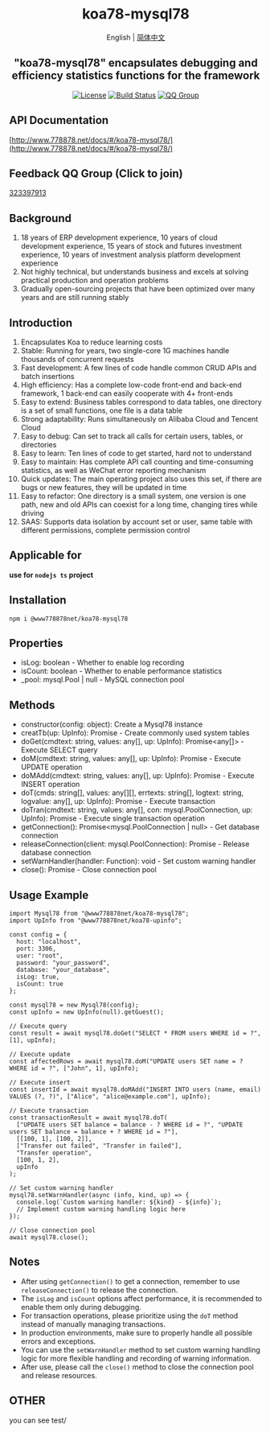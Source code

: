 <h1 align="center">koa78-mysql78</h1>
<div align="center">

English | [简体中文](./README.cn.md)

## "koa78-mysql78" encapsulates debugging and efficiency statistics functions for the framework

[![License](https://img.shields.io/badge/license-Apache%202-green.svg)](https://www.apache.org/licenses/LICENSE-2.0)
[![Build Status](https://dev.azure.com/www778878net/basic_ts/_apis/build/status/www778878net.koa78-mysql78?branchName=main)](https://dev.azure.com/www778878net/basic_ts/_build/latest?definitionId=24&branchName=main)
[![QQ Group](https://img.shields.io/badge/QQ群-323397913-blue.svg?style=flat-square&color=12b7f5&logo=qq)](https://qm.qq.com/cgi-bin/qm/qr?k=it9gUUVdBEDWiTOH21NsoRHAbE9IAzAO&jump_from=webapi&authKey=KQwSXEPwpAlzAFvanFURm0Foec9G9Dak0DmThWCexhqUFbWzlGjAFC7t0jrjdKdL)

</div>

## API Documentation

[http://www.778878.net/docs/#/koa78-mysql78/](http://www.778878.net/docs/#/koa78-mysql78/)

## Feedback QQ Group (Click to join)

[323397913](https://qm.qq.com/cgi-bin/qm/qr?k=it9gUUVdBEDWiTOH21NsoRHAbE9IAzAO&jump_from=webapi&authKey=KQwSXEPwpAlzAFvanFURm0Foec9G9Dak0DmThWCexhqUFbWzlGjAFC7t0jrjdKdL)

## Background

1. 18 years of ERP development experience, 10 years of cloud development experience, 15 years of stock and futures investment experience, 10 years of investment analysis platform development experience
2. Not highly technical, but understands business and excels at solving practical production and operation problems
3. Gradually open-sourcing projects that have been optimized over many years and are still running stably

## Introduction

1. Encapsulates Koa to reduce learning costs
2. Stable: Running for years, two single-core 1G machines handle thousands of concurrent requests
3. Fast development: A few lines of code handle common CRUD APIs and batch insertions
4. High efficiency: Has a complete low-code front-end and back-end framework, 1 back-end can easily cooperate with 4+ front-ends
5. Easy to extend: Business tables correspond to data tables, one directory is a set of small functions, one file is a data table
6. Strong adaptability: Runs simultaneously on Alibaba Cloud and Tencent Cloud
7. Easy to debug: Can set to track all calls for certain users, tables, or directories
8. Easy to learn: Ten lines of code to get started, hard not to understand
9. Easy to maintain: Has complete API call counting and time-consuming statistics, as well as WeChat error reporting mechanism
10. Quick updates: The main operating project also uses this set, if there are bugs or new features, they will be updated in time
11. Easy to refactor: One directory is a small system, one version is one path, new and old APIs can coexist for a long time, changing tires while driving
12. SAAS: Supports data isolation by account set or user, same table with different permissions, complete permission control

## Applicable for

**use for `nodejs ts` project**

## Installation

~~~
npm i @www778878net/koa78-mysql78
~~~

## Properties

- isLog: boolean - Whether to enable log recording
- isCount: boolean - Whether to enable performance statistics
- _pool: mysql.Pool | null - MySQL connection pool

## Methods

- constructor(config: object): Create a Mysql78 instance
- creatTb(up: UpInfo): Promise<string> - Create commonly used system tables
- doGet(cmdtext: string, values: any[], up: UpInfo): Promise<any[]> - Execute SELECT query
- doM(cmdtext: string, values: any[], up: UpInfo): Promise<number> - Execute UPDATE operation
- doMAdd(cmdtext: string, values: any[], up: UpInfo): Promise<number> - Execute INSERT operation
- doT(cmds: string[], values: any[][], errtexts: string[], logtext: string, logvalue: any[], up: UpInfo): Promise<string> - Execute transaction
- doTran(cmdtext: string, values: any[], con: mysql.PoolConnection, up: UpInfo): Promise<any> - Execute single transaction operation
- getConnection(): Promise<mysql.PoolConnection | null> - Get database connection
- releaseConnection(client: mysql.PoolConnection): Promise<void> - Release database connection
- setWarnHandler(handler: Function): void - Set custom warning handler
- close(): Promise<void> - Close connection pool

## Usage Example

~~~
import Mysql78 from "@www778878net/koa78-mysql78";
import UpInfo from "@www778878net/koa78-upinfo";

const config = {
  host: "localhost",
  port: 3306,
  user: "root",
  password: "your_password",
  database: "your_database",
  isLog: true,
  isCount: true
};

const mysql78 = new Mysql78(config);
const upInfo = new UpInfo(null).getGuest();

// Execute query
const result = await mysql78.doGet("SELECT * FROM users WHERE id = ?", [1], upInfo);

// Execute update
const affectedRows = await mysql78.doM("UPDATE users SET name = ? WHERE id = ?", ["John", 1], upInfo);

// Execute insert
const insertId = await mysql78.doMAdd("INSERT INTO users (name, email) VALUES (?, ?)", ["Alice", "alice@example.com"], upInfo);

// Execute transaction
const transactionResult = await mysql78.doT(
  ["UPDATE users SET balance = balance - ? WHERE id = ?", "UPDATE users SET balance = balance + ? WHERE id = ?"],
  [[100, 1], [100, 2]],
  ["Transfer out failed", "Transfer in failed"],
  "Transfer operation",
  [100, 1, 2],
  upInfo
);

// Set custom warning handler
mysql78.setWarnHandler(async (info, kind, up) => {
  console.log(`Custom warning handler: ${kind} - ${info}`);
  // Implement custom warning handling logic here
});

// Close connection pool
await mysql78.close();
~~~

## Notes

- After using `getConnection()` to get a connection, remember to use `releaseConnection()` to release the connection.
- The `isLog` and `isCount` options affect performance, it is recommended to enable them only during debugging.
- For transaction operations, please prioritize using the `doT` method instead of manually managing transactions.
- In production environments, make sure to properly handle all possible errors and exceptions.
- You can use the `setWarnHandler` method to set custom warning handling logic for more flexible handling and recording of warning information.
- After use, please call the `close()` method to close the connection pool and release resources.

## OTHER

you can see test/
